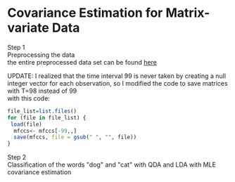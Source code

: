 
<!-- README.md is generated from README.Rmd. Please edit that file -->

# Covariance Estimation for Matrix-variate Data

Step 1<br>
Preprocessing the data<br>
the entire preprocessed data set can be found [here](https://drive.google.com/file/d/1T1Na_GSJeHfgSbME0Y7FJluwIs_9qfD9/view?usp=share_link)

UPDATE:
I realized that the time interval 99 is never taken by creating a null integer vector for each observation, so I modified the code to save matrices with T=98 instead of 99<br>
with this code:<br>
```R
file_list=list.files()
for (file in file_list) {
 load(file) 
  mfccs<- mfccs[-99,,]
  save(mfccs, file = gsub(" ", "", file))
}
```

Step 2<br>
Classification of the words "dog" and "cat" with QDA and LDA with MLE covariance estimation <br>
